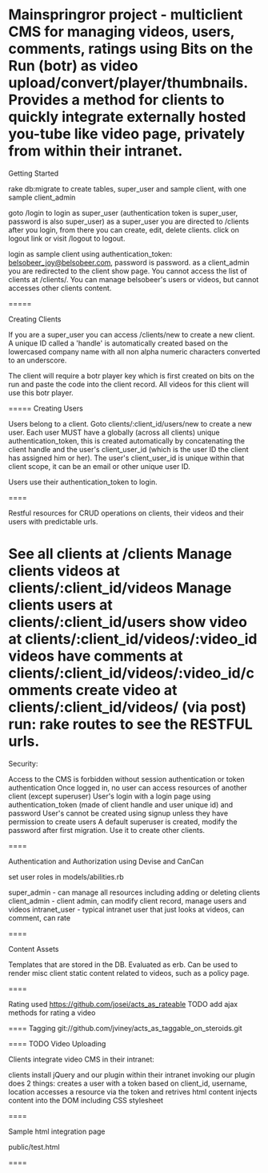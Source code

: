 Mainspringror project - multiclient CMS for managing videos, users, comments, ratings using Bits on the Run (botr) as video upload/convert/player/thumbnails.
Provides a method for clients to quickly integrate externally hosted you-tube like video page, privately from within their intranet.
====
Getting Started

  rake db:migrate to create tables, super_user and sample client, with one sample client_admin

goto /login to login as super_user (authentication token is super_user, password is also super_user)
as a super_user you are directed to /clients after you login, from there you can create, edit, delete clients.
click on logout link or visit /logout to logout.

login as sample client using authentication_token: belsobeer_joy@belsobeer.com, password is password.
as a client_admin you are redirected to the client show page.  You cannot access the list of clients at /clients/.
You can manage belsobeer's users or videos, but cannot accesses other clients content.

=====

Creating Clients

If you are a super_user you can access /clients/new to create a new client.  A unique ID called a 'handle' is automatically
created based on the lowercased company name with all non alpha numeric characters converted to an underscore. 

The client will require a botr player key which is first created on bits on the run and paste the code into the client
record.  All videos for this client will use this botr player.

=====
Creating Users

Users belong to a client.  Goto clients/:client_id/users/new to create a new user.
Each user MUST have a globally (across all clients) unique authentication_token, this is created automatically
by concatenating the client handle and the user's client_user_id (which is the user ID the client has assigned him or her).
The user's client_user_id is unique within that client scope, it can be an email or other unique user ID.

Users use their authentication_token to login.

====

Restful resources for CRUD operations on clients, their videos and their users with predictable urls.

See all clients at /clients
Manage clients videos at clients/:client_id/videos
Manage clients users at clients/:client_id/users
show video at clients/:client_id/videos/:video_id
videos have comments at clients/:client_id/videos/:video_id/comments
create video at clients/:client_id/videos/ (via post)
run:
  rake routes
to see the RESTFUL urls.
====

Security:

Access to the CMS is forbidden without session authentication or token authentication
Once logged in, no user can access resources of another client (except superuser)
User's login with a login page using authentication_token (made of client handle and user unique id) and password
User's cannot be created using signup unless they have permission to create users
A default superuser is created, modify the password after first migration.  Use it to create other
clients.

====

Authentication and Authorization using Devise and CanCan 

set user roles in models/abilities.rb

super_admin - can manage all resources including adding or deleting clients
client_admin - client admin, can modify client record, manage users and videos
intranet_user - typical intranet user that just looks at videos, can comment, can rate

====

Content Assets

Templates that are stored in the DB.  Evaluated as erb.  Can be used to render misc client static content related
to videos, such as a policy page.

====


Rating
used https://github.com/josei/acts_as_rateable
TODO add ajax methods for rating a video

====
Tagging
git://github.com/jviney/acts_as_taggable_on_steroids.git


====
TODO
Video Uploading


Clients integrate video CMS in their intranet:

clients install jQuery and our plugin within their intranet
invoking our plugin does 2 things:
  creates a user with a token based on client_id, username, location
  accesses a resource via the token and retrives html content
  injects content into the DOM including CSS stylesheet

====

Sample html integration page

public/test.html

====

